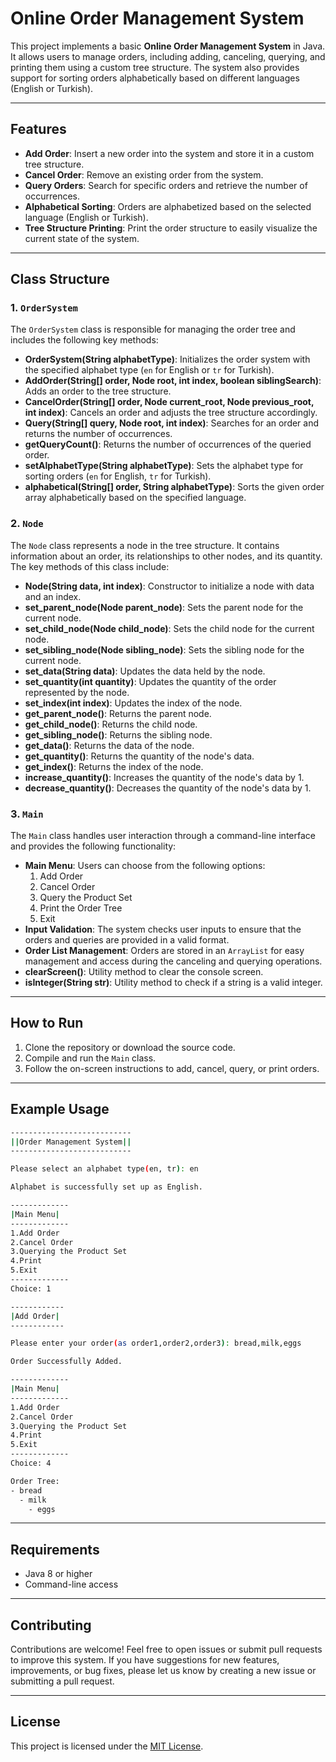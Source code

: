 # Online Order Management System

This project implements a basic **Online Order Management System** in Java. It allows users to manage orders, including adding, canceling, querying, and printing them using a custom tree structure. The system also provides support for sorting orders alphabetically based on different languages (English or Turkish).

---

## Features

- **Add Order**: Insert a new order into the system and store it in a custom tree structure.
- **Cancel Order**: Remove an existing order from the system.
- **Query Orders**: Search for specific orders and retrieve the number of occurrences.
- **Alphabetical Sorting**: Orders are alphabetized based on the selected language (English or Turkish).
- **Tree Structure Printing**: Print the order structure to easily visualize the current state of the system.

---

## Class Structure

### 1. `OrderSystem`

The `OrderSystem` class is responsible for managing the order tree and includes the following key methods:

- **OrderSystem(String alphabetType)**: Initializes the order system with the specified alphabet type (`en` for English or `tr` for Turkish).
- **AddOrder(String[] order, Node root, int index, boolean siblingSearch)**: Adds an order to the tree structure.
- **CancelOrder(String[] order, Node current_root, Node previous_root, int index)**: Cancels an order and adjusts the tree structure accordingly.
- **Query(String[] query, Node root, int index)**: Searches for an order and returns the number of occurrences.
- **getQueryCount()**: Returns the number of occurrences of the queried order.
- **setAlphabetType(String alphabetType)**: Sets the alphabet type for sorting orders (`en` for English, `tr` for Turkish).
- **alphabetical(String[] order, String alphabetType)**: Sorts the given order array alphabetically based on the specified language.

### 2. `Node`

The `Node` class represents a node in the tree structure. It contains information about an order, its relationships to other nodes, and its quantity. The key methods of this class include:

- **Node(String data, int index)**: Constructor to initialize a node with data and an index.
- **set_parent_node(Node parent_node)**: Sets the parent node for the current node.
- **set_child_node(Node child_node)**: Sets the child node for the current node.
- **set_sibling_node(Node sibling_node)**: Sets the sibling node for the current node.
- **set_data(String data)**: Updates the data held by the node.
- **set_quantity(int quantity)**: Updates the quantity of the order represented by the node.
- **set_index(int index)**: Updates the index of the node.
- **get_parent_node()**: Returns the parent node.
- **get_child_node()**: Returns the child node.
- **get_sibling_node()**: Returns the sibling node.
- **get_data()**: Returns the data of the node.
- **get_quantity()**: Returns the quantity of the node's data.
- **get_index()**: Returns the index of the node.
- **increase_quantity()**: Increases the quantity of the node's data by 1.
- **decrease_quantity()**: Decreases the quantity of the node's data by 1.

### 3. `Main`

The `Main` class handles user interaction through a command-line interface and provides the following functionality:

- **Main Menu**: Users can choose from the following options:
  1. Add Order
  2. Cancel Order
  3. Query the Product Set
  4. Print the Order Tree
  5. Exit
- **Input Validation**: The system checks user inputs to ensure that the orders and queries are provided in a valid format.
- **Order List Management**: Orders are stored in an `ArrayList` for easy management and access during the canceling and querying operations.
- **clearScreen()**: Utility method to clear the console screen.
- **isInteger(String str)**: Utility method to check if a string is a valid integer.

---

## How to Run

1. Clone the repository or download the source code.
2. Compile and run the `Main` class.
3. Follow the on-screen instructions to add, cancel, query, or print orders.

---

## Example Usage

```bash
---------------------------
||Order Management System||
---------------------------

Please select an alphabet type(en, tr): en

Alphabet is successfully set up as English.

-------------
|Main Menu|
-------------
1.Add Order
2.Cancel Order
3.Querying the Product Set
4.Print
5.Exit
-------------
Choice: 1

------------
|Add Order|
------------

Please enter your order(as order1,order2,order3): bread,milk,eggs

Order Successfully Added.

-------------
|Main Menu|
-------------
1.Add Order
2.Cancel Order
3.Querying the Product Set
4.Print
5.Exit
-------------
Choice: 4

Order Tree:
- bread
  - milk
    - eggs
```

---

## Requirements

- Java 8 or higher
- Command-line access

---

## Contributing

Contributions are welcome! Feel free to open issues or submit pull requests to improve this system. If you have suggestions for new features, improvements, or bug fixes, please let us know by creating a new issue or submitting a pull request.

---

## License

This project is licensed under the [MIT License](https://opensource.org/licenses/MIT).
